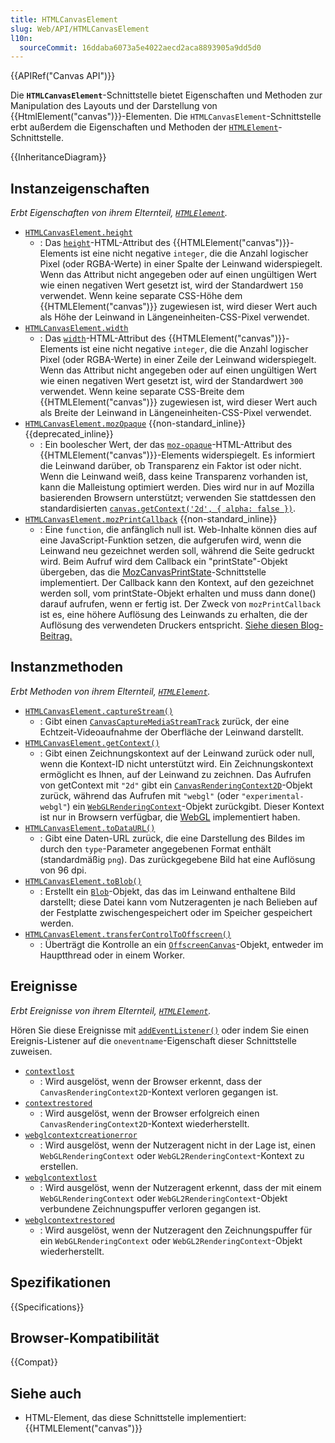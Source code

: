 ```yaml
---
title: HTMLCanvasElement
slug: Web/API/HTMLCanvasElement
l10n:
  sourceCommit: 16ddaba6073a5e4022aecd2aca8893905a9dd5d0
---
```


{{APIRef("Canvas API")}}

Die **`HTMLCanvasElement`**-Schnittstelle bietet Eigenschaften und Methoden zur Manipulation des Layouts und der Darstellung von {{HtmlElement("canvas")}}-Elementen. Die `HTMLCanvasElement`-Schnittstelle erbt außerdem die Eigenschaften und Methoden der [`HTMLElement`](/de/docs/Web/API/HTMLElement)-Schnittstelle.

{{InheritanceDiagram}}

## Instanzeigenschaften

_Erbt Eigenschaften von ihrem Elternteil, [`HTMLElement`](/de/docs/Web/API/HTMLElement)._

- [`HTMLCanvasElement.height`](/de/docs/Web/API/HTMLCanvasElement/height)
  - : Das [`height`](/de/docs/Web/HTML/Element/canvas#height)-HTML-Attribut des {{HTMLElement("canvas")}}-Elements ist eine nicht negative `integer`, die die Anzahl logischer Pixel (oder RGBA-Werte) in einer Spalte der Leinwand widerspiegelt. Wenn das Attribut nicht angegeben oder auf einen ungültigen Wert wie einen negativen Wert gesetzt ist, wird der Standardwert `150` verwendet. Wenn keine separate CSS-Höhe dem {{HTMLElement("canvas")}} zugewiesen ist, wird dieser Wert auch als Höhe der Leinwand in Längeneinheiten-CSS-Pixel verwendet.
- [`HTMLCanvasElement.width`](/de/docs/Web/API/HTMLCanvasElement/width)
  - : Das [`width`](/de/docs/Web/HTML/Element/canvas#width)-HTML-Attribut des {{HTMLElement("canvas")}}-Elements ist eine nicht negative `integer`, die die Anzahl logischer Pixel (oder RGBA-Werte) in einer Zeile der Leinwand widerspiegelt. Wenn das Attribut nicht angegeben oder auf einen ungültigen Wert wie einen negativen Wert gesetzt ist, wird der Standardwert `300` verwendet. Wenn keine separate CSS-Breite dem {{HTMLElement("canvas")}} zugewiesen ist, wird dieser Wert auch als Breite der Leinwand in Längeneinheiten-CSS-Pixel verwendet.
- [`HTMLCanvasElement.mozOpaque`](/de/docs/Web/API/HTMLCanvasElement/mozOpaque) {{non-standard_inline}} {{deprecated_inline}}
  - : Ein boolescher Wert, der das [`moz-opaque`](/de/docs/Web/HTML/Element/canvas#moz-opaque)-HTML-Attribut des {{HTMLElement("canvas")}}-Elements widerspiegelt. Es informiert die Leinwand darüber, ob Transparenz ein Faktor ist oder nicht. Wenn die Leinwand weiß, dass keine Transparenz vorhanden ist, kann die Malleistung optimiert werden. Dies wird nur in auf Mozilla basierenden Browsern unterstützt; verwenden Sie stattdessen den standardisierten [`canvas.getContext('2d', { alpha: false })`](/de/docs/Web/API/HTMLCanvasElement/getContext).
- [`HTMLCanvasElement.mozPrintCallback`](/de/docs/Web/API/HTMLCanvasElement/mozPrintCallback) {{non-standard_inline}}
  - : Eine `function`, die anfänglich null ist. Web-Inhalte können dies auf eine JavaScript-Funktion setzen, die aufgerufen wird, wenn die Leinwand neu gezeichnet werden soll, während die Seite gedruckt wird. Beim Aufruf wird dem Callback ein "printState"-Objekt übergeben, das die [MozCanvasPrintState](https://searchfox.org/mozilla-central/search?q=interface%20MozCanvasPrintState&path=HTMLCanvasElement.webidl)-Schnittstelle implementiert. Der Callback kann den Kontext, auf den gezeichnet werden soll, vom printState-Objekt erhalten und muss dann done() darauf aufrufen, wenn er fertig ist. Der Zweck von `mozPrintCallback` ist es, eine höhere Auflösung des Leinwands zu erhalten, die der Auflösung des verwendeten Druckers entspricht. [Siehe diesen Blog-Beitrag.](https://blog.mozilla.org/labs/2012/09/a-new-way-to-control-printing-output/)

## Instanzmethoden

_Erbt Methoden von ihrem Elternteil, [`HTMLElement`](/de/docs/Web/API/HTMLElement)._

- [`HTMLCanvasElement.captureStream()`](/de/docs/Web/API/HTMLCanvasElement/captureStream)
  - : Gibt einen [`CanvasCaptureMediaStreamTrack`](/de/docs/Web/API/CanvasCaptureMediaStreamTrack) zurück, der eine Echtzeit-Videoaufnahme der Oberfläche der Leinwand darstellt.
- [`HTMLCanvasElement.getContext()`](/de/docs/Web/API/HTMLCanvasElement/getContext)
  - : Gibt einen Zeichnungskontext auf der Leinwand zurück oder null, wenn die Kontext-ID nicht unterstützt wird. Ein Zeichnungskontext ermöglicht es Ihnen, auf der Leinwand zu zeichnen. Das Aufrufen von getContext mit `"2d"` gibt ein [`CanvasRenderingContext2D`](/de/docs/Web/API/CanvasRenderingContext2D)-Objekt zurück, während das Aufrufen mit `"webgl"` (oder `"experimental-webgl"`) ein [`WebGLRenderingContext`](/de/docs/Web/API/WebGLRenderingContext)-Objekt zurückgibt. Dieser Kontext ist nur in Browsern verfügbar, die [WebGL](/de/docs/Web/API/WebGL_API) implementiert haben.
- [`HTMLCanvasElement.toDataURL()`](/de/docs/Web/API/HTMLCanvasElement/toDataURL)
  - : Gibt eine Daten-URL zurück, die eine Darstellung des Bildes im durch den `type`-Parameter angegebenen Format enthält (standardmäßig `png`). Das zurückgegebene Bild hat eine Auflösung von 96 dpi.
- [`HTMLCanvasElement.toBlob()`](/de/docs/Web/API/HTMLCanvasElement/toBlob)
  - : Erstellt ein [`Blob`](/de/docs/Web/API/Blob)-Objekt, das das im Leinwand enthaltene Bild darstellt; diese Datei kann vom Nutzeragenten je nach Belieben auf der Festplatte zwischengespeichert oder im Speicher gespeichert werden.
- [`HTMLCanvasElement.transferControlToOffscreen()`](/de/docs/Web/API/HTMLCanvasElement/transferControlToOffscreen)
  - : Überträgt die Kontrolle an ein [`OffscreenCanvas`](/de/docs/Web/API/OffscreenCanvas)-Objekt, entweder im Hauptthread oder in einem Worker.

## Ereignisse

_Erbt Ereignisse von ihrem Elternteil, [`HTMLElement`](/de/docs/Web/API/HTMLElement)._

Hören Sie diese Ereignisse mit [`addEventListener()`](/de/docs/Web/API/EventTarget/addEventListener) oder indem Sie einen Ereignis-Listener auf die `oneventname`-Eigenschaft dieser Schnittstelle zuweisen.

- [`contextlost`](/de/docs/Web/API/HTMLCanvasElement/contextlost_event)
  - : Wird ausgelöst, wenn der Browser erkennt, dass der `CanvasRenderingContext2D`-Kontext verloren gegangen ist.
- [`contextrestored`](/de/docs/Web/API/HTMLCanvasElement/contextrestored_event)
  - : Wird ausgelöst, wenn der Browser erfolgreich einen `CanvasRenderingContext2D`-Kontext wiederherstellt.
- [`webglcontextcreationerror`](/de/docs/Web/API/HTMLCanvasElement/webglcontextcreationerror_event)
  - : Wird ausgelöst, wenn der Nutzeragent nicht in der Lage ist, einen `WebGLRenderingContext` oder `WebGL2RenderingContext`-Kontext zu erstellen.
- [`webglcontextlost`](/de/docs/Web/API/HTMLCanvasElement/webglcontextlost_event)
  - : Wird ausgelöst, wenn der Nutzeragent erkennt, dass der mit einem `WebGLRenderingContext` oder `WebGL2RenderingContext`-Objekt verbundene Zeichnungspuffer verloren gegangen ist.
- [`webglcontextrestored`](/de/docs/Web/API/HTMLCanvasElement/webglcontextrestored_event)
  - : Wird ausgelöst, wenn der Nutzeragent den Zeichnungspuffer für ein `WebGLRenderingContext` oder `WebGL2RenderingContext`-Objekt wiederherstellt.

## Spezifikationen

{{Specifications}}

## Browser-Kompatibilität

{{Compat}}

## Siehe auch

- HTML-Element, das diese Schnittstelle implementiert: {{HTMLElement("canvas")}}
